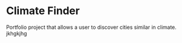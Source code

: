 # Climate Finder
Portfolio project that allows a user to discover cities similar in climate.\
jkhgkjhg
